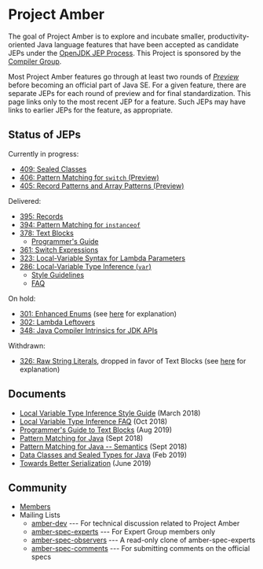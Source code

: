 # Project Amber

The goal of Project Amber is to explore and incubate smaller,
productivity-oriented Java language features that have been accepted
as candidate JEPs under
the [OpenJDK JEP Process](http://openjdk.java.net/jeps/1). This
Project is sponsored by
the [Compiler Group](http://openjdk.java.net/groups/compiler).

Most Project Amber features go through at least two rounds
of [_Preview_](http://openjdk.java.net/jeps/12) before becoming an
official part of Java SE.  For a given feature, there are separate
JEPs for each round of preview and for final standardization.  This
page links only to the most recent JEP for a feature. Such JEPs may
have links to earlier JEPs for the feature, as appropriate.

## Status of JEPs

Currently in progress:

  - [409: Sealed Classes](http://openjdk.java.net/jeps/409)
  - [406: Pattern Matching for <code>switch</code> (Preview)](http://openjdk.java.net/jeps/406)
  - [405: Record Patterns and Array Patterns (Preview)](http://openjdk.java.net/jeps/405)

<p>Delivered:</p>

  - [395: Records](http://openjdk.java.net/jeps/395)
  - [394: Pattern Matching for <code>instanceof</code>](http://openjdk.java.net/jeps/394)
  - [378: Text Blocks](http://openjdk.java.net/jeps/378)
    - [Programmer's Guide](guides/text-blocks-guide)
  - [361: Switch Expressions](http://openjdk.java.net/jeps/361)
  - [323: Local-Variable Syntax for Lambda Parameters](http://openjdk.java.net/jeps/323)
  - [286: Local-Variable Type Inference (<code>var</code>)](http://openjdk.java.net/jeps/286)
    - [Style Guidelines](guides/lvti-style-guide)
    - [FAQ](guides/lvti-faq)

On hold:

 - [301: Enhanced Enums](http://openjdk.java.net/jeps/301) (see [here](http://mail.openjdk.java.net/pipermail/amber-spec-experts/2017-May/000041.html) for explanation)
 - [302: Lambda Leftovers](http://openjdk.java.net/jeps/302)
 - [348: Java Compiler Intrinsics for JDK APIs](http://openjdk.java.net/jeps/348)

Withdrawn:

 - [326: Raw String Literals](http://openjdk.java.net/jeps/326), dropped in favor of Text Blocks (see [here](https://mail.openjdk.java.net/pipermail/jdk-dev/2018-December/002402.html) for explanation)

## Documents

 - [Local Variable Type Inference Style Guide](guides/lvti-style-guide) (March 2018)
 - [Local Variable Type Inference FAQ](guides/lvti-faq) (Oct 2018)
 - [Programmer's Guide to Text Blocks](guides/text-blocks-guide) (Aug 2019)
 - [Pattern Matching for Java](design-notes/patterns/pattern-matching-for-java) (Sept 2018)
 - [Pattern Matching for Java -- Semantics](design-notes/patterns/pattern-match-semantics) (Sept 2018)
 - [Data Classes and Sealed Types for Java](design-notes/records-and-sealed-classes) (Feb 2019)
 - [Towards Better Serialization](design-notes/towards-better-serialization) (June 2019)

## Community

  - [Members](http://openjdk.java.net/census#amber)
  - Mailing Lists
    - [amber-dev](http://mail.openjdk.java.net/mailman/listinfo/amber-dev) --- For technical discussion related to Project Amber
    - [amber-spec-experts](http://mail.openjdk.java.net/mailman/listinfo/amber-spec-experts) --- For Expert Group members only
    - [amber-spec-observers](http://mail.openjdk.java.net/mailman/listinfo/amber-spec-observers) --- A read-only clone of amber-spec-experts
    - [amber-spec-comments](http://mail.openjdk.java.net/mailman/listinfo/amber-spec-comments) --- For submitting comments on the official specs
